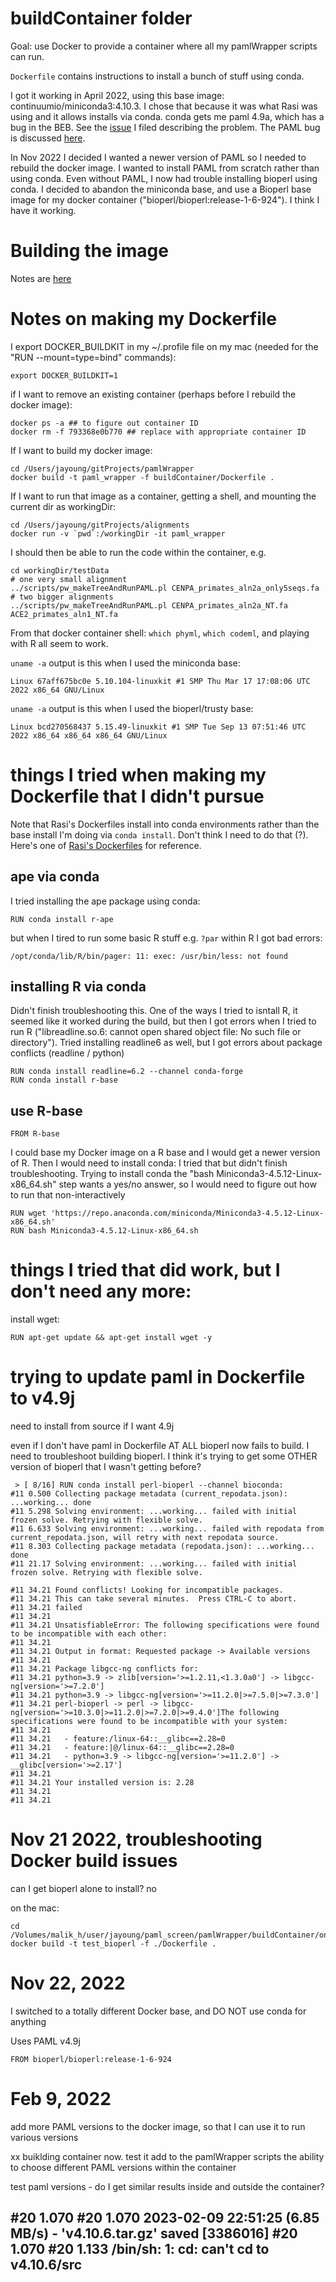 # buildContainer folder

Goal: use Docker to provide a container where all my pamlWrapper scripts can run.

`Dockerfile` contains instructions to install a bunch of stuff using conda. 

I got it working in April 2022, using this base image: continuumio/miniconda3:4.10.3.  I chose that because it was what Rasi was using and it allows installs via conda. conda gets me paml 4.9a, which has a bug in the BEB. See the [issue](https://github.com/bioconda/bioconda-recipes/issues/38109) I filed describing the problem.  The PAML bug is discussed [here](https://groups.google.com/g/pamlsoftware/c/HXxqYBHYbRU/m/lLwe1V4CAwAJ).

In Nov 2022 I decided I wanted a newer version of PAML so I needed to rebuild the docker image. I wanted to install PAML from scratch rather than using conda.   Even without PAML, I now had trouble installing bioperl using conda.  I decided to abandon the miniconda base, and use a Bioperl base image for my docker container ("bioperl/bioperl:release-1-6-924").   I think I have it working.

# Building the image

Notes are [here](../docs/coding_NOTES_JY.md)

# Notes on making my Dockerfile
I export DOCKER_BUILDKIT in my ~/.profile file on my mac (needed for the "RUN --mount=type=bind" commands):
```
export DOCKER_BUILDKIT=1 
```

if I want to remove an existing container (perhaps before I rebuild the docker image):

```
docker ps -a ## to figure out container ID
docker rm -f 793368e0b770 ## replace with appropriate container ID
```

If I want to build my docker image: 
```
cd /Users/jayoung/gitProjects/pamlWrapper
docker build -t paml_wrapper -f buildContainer/Dockerfile .
```

If I want to run that image as a container, getting a shell, and mounting the current dir as workingDir: 
```
cd /Users/jayoung/gitProjects/alignments
docker run -v `pwd`:/workingDir -it paml_wrapper
```

I should then be able to run the code within the container, e.g. 
```
cd workingDir/testData
# one very small alignment
../scripts/pw_makeTreeAndRunPAML.pl CENPA_primates_aln2a_only5seqs.fa
# two bigger alignments
../scripts/pw_makeTreeAndRunPAML.pl CENPA_primates_aln2a_NT.fa ACE2_primates_aln1_NT.fa
```

From that docker container shell:
`which phyml`, `which codeml`, and playing with R all seem to work.

`uname -a` output is this when I used the miniconda base:
```
Linux 67aff675bc0e 5.10.104-linuxkit #1 SMP Thu Mar 17 17:08:06 UTC 2022 x86_64 GNU/Linux
```

`uname -a` output is this when I used the bioperl/trusty base:
```
Linux bcd270568437 5.15.49-linuxkit #1 SMP Tue Sep 13 07:51:46 UTC 2022 x86_64 x86_64 x86_64 GNU/Linux
```

# things I tried when making my Dockerfile that I didn't pursue

Note that Rasi's Dockerfiles install into conda environments rather than the base install I'm doing via `conda install`. Don't think I need to do that (?). Here's one of [Rasi's Dockerfiles](https://github.com/rasilab/bottorff_2022/blob/main/Dockerfile) for reference.

## ape via conda
I tried installing the ape package using conda: 
```
RUN conda install r-ape
```
but when I tired to run some basic R stuff e.g. `?par` within R I got bad errors: 
```
/opt/conda/lib/R/bin/pager: 11: exec: /usr/bin/less: not found
```

## installing R via conda
Didn't finish troubleshooting this. One of the ways I tried to isntall R, it seemed like it worked during the build, but then I got errors when I tried to run R ("libreadline.so.6: cannot open shared object file: No such file or directory"). Tried installing readline6 as well, but I got errors about package conflicts (readline / python)
```
RUN conda install readline=6.2 --channel conda-forge
RUN conda install r-base
```

## use R-base
```
FROM R-base
```
I could base my Docker image on a R base and I would get a newer version of R. Then I would need to install conda: I tried that but didn't finish troubleshooting. Trying to install conda the "bash Miniconda3-4.5.12-Linux-x86_64.sh" step wants a yes/no answer, so I would need to figure out how to run that non-interactively
```
RUN wget 'https://repo.anaconda.com/miniconda/Miniconda3-4.5.12-Linux-x86_64.sh'
RUN bash Miniconda3-4.5.12-Linux-x86_64.sh
```

# things I tried that did work, but I don't need any more:
install wget: 
```
RUN apt-get update && apt-get install wget -y
```

# trying to update paml in Dockerfile to v4.9j

need to install from source if I want 4.9j

even if I don't have paml in Dockerfile AT ALL bioperl now fails to build.  I need to troubleshoot building bioperl.  I think it's trying to get some OTHER version of bioperl that I wasn't getting before?

```
 > [ 8/16] RUN conda install perl-bioperl --channel bioconda:                                                                           
#11 0.500 Collecting package metadata (current_repodata.json): ...working... done                                                       
#11 5.298 Solving environment: ...working... failed with initial frozen solve. Retrying with flexible solve.                            
#11 6.633 Solving environment: ...working... failed with repodata from current_repodata.json, will retry with next repodata source.     
#11 8.303 Collecting package metadata (repodata.json): ...working... done                                                               
#11 21.17 Solving environment: ...working... failed with initial frozen solve. Retrying with flexible solve.
                                                                                         
#11 34.21 Found conflicts! Looking for incompatible packages.
#11 34.21 This can take several minutes.  Press CTRL-C to abort.
#11 34.21 failed
#11 34.21 
#11 34.21 UnsatisfiableError: The following specifications were found to be incompatible with each other:
#11 34.21 
#11 34.21 Output in format: Requested package -> Available versions
#11 34.21 
#11 34.21 Package libgcc-ng conflicts for:
#11 34.21 python=3.9 -> zlib[version='>=1.2.11,<1.3.0a0'] -> libgcc-ng[version='>=7.2.0']
#11 34.21 python=3.9 -> libgcc-ng[version='>=11.2.0|>=7.5.0|>=7.3.0']
#11 34.21 perl-bioperl -> perl -> libgcc-ng[version='>=10.3.0|>=11.2.0|>=7.2.0|>=9.4.0']The following specifications were found to be incompatible with your system:
#11 34.21 
#11 34.21   - feature:/linux-64::__glibc==2.28=0
#11 34.21   - feature:|@/linux-64::__glibc==2.28=0
#11 34.21   - python=3.9 -> libgcc-ng[version='>=11.2.0'] -> __glibc[version='>=2.17']
#11 34.21 
#11 34.21 Your installed version is: 2.28
#11 34.21 
#11 34.21 
```


# Nov 21 2022, troubleshooting Docker build issues

can I get bioperl alone to install?  no

on the mac:
```
cd /Volumes/malik_h/user/jayoung/paml_screen/pamlWrapper/buildContainer/onlyBioperl
docker build -t test_bioperl -f ./Dockerfile .
```

# Nov 22, 2022

I switched to a totally different Docker base, and DO NOT use conda for anything

Uses PAML v4.9j
```
FROM bioperl/bioperl:release-1-6-924
```


# Feb 9, 2022

add more PAML versions to the docker image, so that I can use it to run various versions

xx buiklding container now. 
test it
add to the pamlWrapper scripts the ability to choose different PAML versions within the container

test paml versions - do I get similar results inside and outside the container?


#20 1.070 
#20 1.070 2023-02-09 22:51:25 (6.85 MB/s) - 'v4.10.6.tar.gz' saved [3386016]
#20 1.070 
#20 1.133 /bin/sh: 1: cd: can't cd to v4.10.6/src
------
